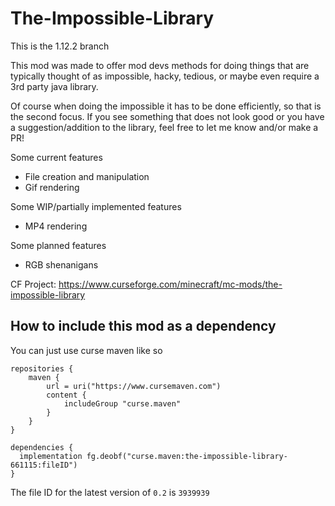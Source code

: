 # The-Impossible-Library
This is the 1.12.2 branch

This mod was made to offer mod devs methods for doing things that are typically thought of as impossible, hacky, tedious, or maybe even require a 3rd party java library.

Of course when doing the impossible it has to be done efficiently, so that is the second focus. If you see something that does not look good or you have a suggestion/addition to the library, feel free to let me know and/or make a PR!

Some current features
- File creation and manipulation
- Gif rendering

Some WIP/partially implemented features
- MP4 rendering

Some planned features
- RGB shenanigans

CF Project: https://www.curseforge.com/minecraft/mc-mods/the-impossible-library

## How to include this mod as a dependency

You can just use curse maven like so

```
repositories {
    maven {
        url = uri("https://www.cursemaven.com")
        content {
            includeGroup "curse.maven"
        }
    }
}

dependencies {
  implementation fg.deobf("curse.maven:the-impossible-library-661115:fileID")
}
```
The file ID for the latest version of `0.2` is `3939939`
